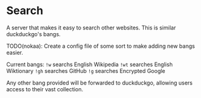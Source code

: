 # Search
A server that makes it easy to search other websites. This is similar duckduckgo's bangs.

TODO(nokaa): Create a config file of some sort to make adding new bangs easier.

Current bangs:
`!w` searchs English Wikipedia
`!wt` searches English Wiktionary
`!gh` searches GitHub
`!g` searches Encrypted Google

Any other bang provided will be forwarded to duckduckgo, allowing users access to their vast collection.
